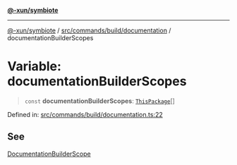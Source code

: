 [**@-xun/symbiote**](../../../../../README.md)

***

[@-xun/symbiote](../../../../../README.md) / [src/commands/build/documentation](../README.md) / documentationBuilderScopes

# Variable: documentationBuilderScopes

> `const` **documentationBuilderScopes**: [`ThisPackage`](../../../../configure/enumerations/ThisPackageGlobalScope.md#thispackage)[]

Defined in: [src/commands/build/documentation.ts:22](https://github.com/Xunnamius/symbiote/blob/50bd26ba580f69a990fc1f7bdf0f09da69c3cfeb/src/commands/build/documentation.ts#L22)

## See

[DocumentationBuilderScope](../../../../configure/enumerations/ThisPackageGlobalScope.md)
